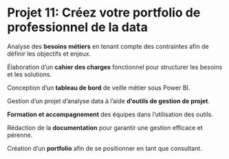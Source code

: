 # Projet 11: Créez votre portfolio de professionnel de la data

Analyse des **besoins métiers** en tenant compte des contraintes afin de définir les objectifs et enjeux.

Élaboration d’un **cahier des charges** fonctionnel pour structurer les besoins et les solutions.

Conception d’un **tableau de bord** de veille métier sous Power BI.

Gestion d’un projet d’analyse data à l’aide **d’outils de gestion de projet**.

**Formation et accompagnement** des équipes dans l’utilisation des outils.

Rédaction de la **documentation** pour garantir une gestion efficace et pérenne.

Création d’un **portfolio** afin de se positionner en tant que consultant.
